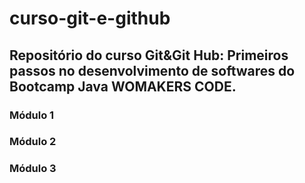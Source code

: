 # curso-git-e-github
## Repositório do curso Git&amp;Git Hub: Primeiros passos no desenvolvimento de softwares do Bootcamp Java WOMAKERS CODE.

### Módulo 1
### Módulo 2
### Módulo 3





